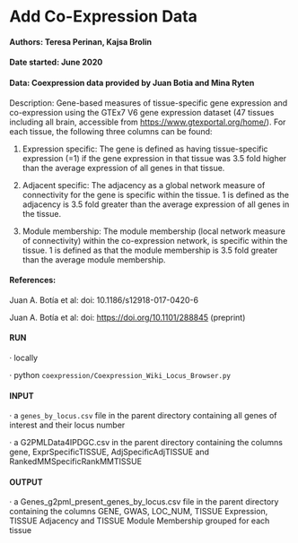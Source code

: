 # Add Co-Expression Data
#### Authors: Teresa Perinan, Kajsa Brolin
#### Date started: June 2020
#### Data: Coexpression data provided by Juan Botia and Mina Ryten

Description: Gene-based measures of tissue-specific gene expression and co-expression using the GTEx7 V6 gene expression dataset (47 tissues including all brain, accessible from https://www.gtexportal.org/home/). For each tissue, the following three columns can be found:

1) Expression specific: The gene is defined as having tissue-specific expression (=1) if the gene expression in that tissue was 3.5 fold higher than the average expression of all genes in that tissue.

2) Adjacent specific: The adjacency as a global network measure of connectivity for the gene is specific within the tissue. 1 is defined as the adjacency is 3.5 fold greater than the average expression of all genes in the tissue. 

3) Module membership: The module membership (local network measure of connectivity) within the co-expression network, is specific within the tissue. 1 is defined as that the module membership is 3.5 fold greater than the average module membership.

#### References:

Juan A. Botía et al: doi: 10.1186/s12918-017-0420-6

Juan A. Botía et al: doi: https://doi.org/10.1101/288845 (preprint)


#### RUN

·      locally

·      python ```coexpression/Coexpression_Wiki_Locus_Browser.py```

#### INPUT

·      a ```genes_by_locus.csv``` file in the parent directory containing all genes of interest and their locus number

·      a G2PMLData4IPDGC.csv in the parent directory containing the columns gene, ExprSpecificTISSUE, AdjSpecificAdjTISSUE and RankedMMSpecificRankMMTISSUE

#### OUTPUT

·      a Genes_g2pml_present_genes_by_locus.csv file in the parent directory containing the columns GENE, GWAS, LOC_NUM, TISSUE Expression, TISSUE Adjacency and TISSUE Module Membership grouped for each tissue

